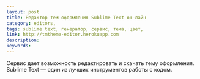 ```yaml
---
layout: post
title: Редактор тем оформления Sublime Text он-лайн
category: editors, 
tags: sublime text, генератор, сервис, тема, цвет, 
link: http://tmtheme-editor.herokuapp.com
description: 
keywords: 
---
```


<p>Сервис дает возможность редактировать и скачать тему оформления. Sublime Text — один из лучших инструментов работы с кодом.</p>

